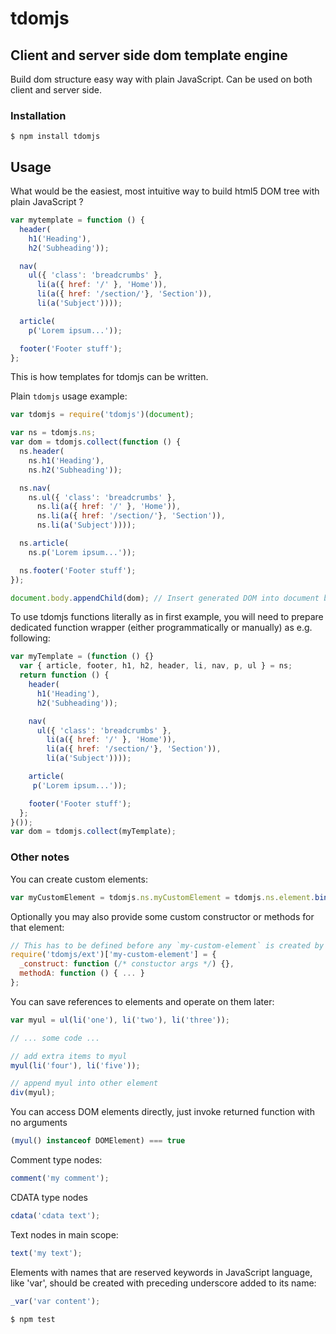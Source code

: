 # tdomjs
## Client and server side dom template engine

Build dom structure easy way with plain JavaScript. Can be used on both client
and server side.

### Installation

	$ npm install tdomjs

## Usage

What would be the easiest, most intuitive way to build html5 DOM tree with plain
JavaScript ?

```javascript
var mytemplate = function () {
  header(
    h1('Heading'),
    h2('Subheading'));

  nav(
    ul({ 'class': 'breadcrumbs' },
      li(a({ href: '/' }, 'Home')),
      li(a({ href: '/section/'}, 'Section')),
      li(a('Subject'))));

  article(
    p('Lorem ipsum...'));

  footer('Footer stuff');
};
```

This is how templates for tdomjs can be written.

Plain `tdomjs` usage example:

```javascript
var tdomjs = require('tdomjs')(document);

var ns = tdomjs.ns;
var dom = tdomjs.collect(function () {
  ns.header(
    ns.h1('Heading'),
    ns.h2('Subheading'));

  ns.nav(
    ns.ul({ 'class': 'breadcrumbs' },
      ns.li(a({ href: '/' }, 'Home')),
      ns.li(a({ href: '/section/'}, 'Section')),
      ns.li(a('Subject'))));

  ns.article(
    ns.p('Lorem ipsum...'));

  ns.footer('Footer stuff');
});

document.body.appendChild(dom); // Insert generated DOM into document body
```

To use tdomjs functions literally as in first example, you will need to prepare dedicated function wrapper
(either programmatically or manually) as e.g. following:

```javascript
var myTemplate = (function () {}
  var { article, footer, h1, h2, header, li, nav, p, ul } = ns;
  return function () {
    header(
      h1('Heading'),
      h2('Subheading'));

    nav(
      ul({ 'class': 'breadcrumbs' },
        li(a({ href: '/' }, 'Home')),
        li(a({ href: '/section/'}, 'Section')),
        li(a('Subject'))));

    article(
     p('Lorem ipsum...'));

    footer('Footer stuff');
  };
}());
var dom = tdomjs.collect(myTemplate);
```

### Other notes

You can create custom elements:

```javascript
var myCustomElement = tdomjs.ns.myCustomElement = tdomjs.ns.element.bind(tdomjs, 'my-custom-element');
```

Optionally you may also provide some custom constructor or methods for that element:

```javascript
// This has to be defined before any `my-custom-element` is created by tdomjs
require('tdomjs/ext')['my-custom-element'] = {
  _construct: function (/* constuctor args */) {},
  methodA: function () { ... }
};
```

You can save references to elements and operate on them later:

```javascript
var myul = ul(li('one'), li('two'), li('three'));

// ... some code ...

// add extra items to myul
myul(li('four'), li('five'));

// append myul into other element
div(myul);
```

You can access DOM elements directly, just invoke returned function with no
arguments

```javascript
(myul() instanceof DOMElement) === true
```

Comment type nodes:

```javascript
comment('my comment');
```

CDATA type nodes

```javascript
cdata('cdata text');
```

Text nodes in main scope:

```javascript
text('my text');
```

Elements with names that are reserved keywords in JavaScript language, like
'var', should be created with preceding underscore added to its name:

```javascript
_var('var content');
```

	$ npm test
